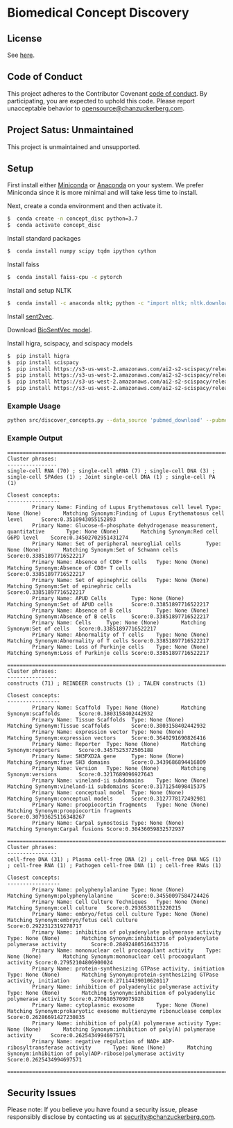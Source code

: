 # Biomedical Concept Discovery

## License

See [here](Licensing.md).

## Code of Conduct

This project adheres to the Contributor Covenant 
[code of conduct](https://github.com/chanzuckerberg/.github/blob/master/CODE_OF_CONDUCT.md). 
By participating, you are expected to uphold this code. 
Please report unacceptable behavior to [opensource@chanzuckerberg.com](mailto:opensource@chanzuckerberg.com).

## Project Satus: Unmaintained

This project is unmaintained and unsupported.

## Setup

First install either [Miniconda](https://docs.conda.io/en/latest/miniconda.html) or [Anaconda](https://docs.anaconda.com/anaconda/install/) on your system. We prefer Miniconda since it is more minimal and will take less time to install.

Next, create a conda environment and then activate it.

```bash
$  conda create -n concept_disc python=3.7
$  conda activate concept_disc
```

Install standard packages
```bash
$  conda install numpy scipy tqdm ipython cython
```

Install faiss
```bash
$  conda install faiss-cpu -c pytorch
```

Install and setup NLTK
```bash
$  conda install -c anaconda nltk; python -c "import nltk; nltk.download('punkt')"
```

Install [sent2vec](https://github.com/epfml/sent2vec).

Download [BioSentVec model](https://ftp.ncbi.nlm.nih.gov/pub/lu/Suppl/BioSentVec/BioSentVec_PubMed_MIMICIII-bigram_d700.bin).

Install higra, scispacy, and scispacy models
```bash
$  pip install higra
$  pip install scispacy
$  pip install https://s3-us-west-2.amazonaws.com/ai2-s2-scispacy/releases/v0.2.5/en_ner_craft_md-0.2.5.tar.gz
$  pip install https://s3-us-west-2.amazonaws.com/ai2-s2-scispacy/releases/v0.2.5/en_ner_jnlpba_md-0.2.5.tar.gz
$  pip install https://s3-us-west-2.amazonaws.com/ai2-s2-scispacy/releases/v0.2.5/en_ner_bc5cdr_md-0.2.5.tar.gz
$  pip install https://s3-us-west-2.amazonaws.com/ai2-s2-scispacy/releases/v0.2.5/en_ner_bionlp13cg_md-0.2.5.tar.gz
```

### Example Usage

```bash
python src/discover_concepts.py --data_source 'pubmed_download' --pubmed_special_query 'single_cell_biology' --task 'concept_discovery' --biosentvec_path './bin/BioSentVec_PubMed_MIMICIII-bigram_d700.bin' --output_dir 'single_cell_biology_discovered_concepts'
```

### Example Output

```
================================================================================
Cluster phrases:
----------------
single-cell RNA (70) ; single-cell mRNA (7) ; single-cell DNA (3) ; single-cell SPAdes (1) ; Joint single-cell DNA (1) ; single-cell PA (1)

Closest concepts:
-----------------
        Primary Name: Finding of Lupus Erythematosus cell level Type: None (None)       Matching Synonym:Finding of Lupus Erythematosus cell level      Score:0.3510943055152893
        Primary Name: Glucose-6-phosphate dehydrogenase measurement, quantitative       Type: None (None)       Matching Synonym:Red cell G6PD level    Score:0.34502702951431274
        Primary Name: Set of peripheral neuroglial cells        Type: None (None)       Matching Synonym:Set of Schwann cells   Score:0.33851897716522217
        Primary Name: Absence of CD8+ T cells   Type: None (None)       Matching Synonym:Absence of CD8+ T cells        Score:0.33851897716522217
        Primary Name: Set of epinephric cells   Type: None (None)       Matching Synonym:Set of epinephric cells        Score:0.33851897716522217
        Primary Name: APUD Cells        Type: None (None)       Matching Synonym:Set of APUD cells      Score:0.33851897716522217
        Primary Name: Absence of B cells        Type: None (None)       Matching Synonym:Absence of B cells     Score:0.33851897716522217
        Primary Name: Cells     Type: None (None)       Matching Synonym:Set of cells   Score:0.33851897716522217
        Primary Name: Abnormality of T cells    Type: None (None)       Matching Synonym:Abnormality of T cells Score:0.33851897716522217
        Primary Name: Loss of Purkinje cells    Type: None (None)       Matching Synonym:Loss of Purkinje cells Score:0.33851897716522217

================================================================================
Cluster phrases:
----------------
constructs (71) ; REINDEER constructs (1) ; TALEN constructs (1)

Closest concepts:
-----------------
        Primary Name: Scaffold  Type: None (None)       Matching Synonym:scaffolds      Score:0.3803158402442932
        Primary Name: Tissue Scaffolds  Type: None (None)       Matching Synonym:Tissue scaffolds       Score:0.3803158402442932
        Primary Name: expression vector Type: None (None)       Matching Synonym:expression vectors     Score:0.3640291690826416
        Primary Name: Reporter  Type: None (None)       Matching Synonym:reporters      Score:0.3457525372505188
        Primary Name: SH3PXD2A gene     Type: None (None)       Matching Synonym:five SH3 domains       Score:0.3439686894416809
        Primary Name: Version   Type: None (None)       Matching Synonym:versions       Score:0.3217689096927643
        Primary Name: vineland-ii subdomains    Type: None (None)       Matching Synonym:vineland-ii subdomains Score:0.3171254098415375
        Primary Name: conceptual model  Type: None (None)       Matching Synonym:conceptual models      Score:0.3127778172492981
        Primary Name: proopiocortin fragments   Type: None (None)       Matching Synonym:proopiocortin fragments        Score:0.30793625116348267
        Primary Name: Carpal synostosis Type: None (None)       Matching Synonym:Carpal fusions Score:0.30436059832572937

================================================================================
Cluster phrases:
----------------
cell-free DNA (31) ; Plasma cell-free DNA (2) ; cell-free DNA NGS (1) ; cell-free RNA (1) ; Pathogen cell-free DNA (1) ; cell-free RNAs (1)

Closest concepts:
-----------------
        Primary Name: polyphenylalanine Type: None (None)       Matching Synonym:polyphenylalanine      Score:0.34550097584724426
        Primary Name: Cell Culture Techniques   Type: None (None)       Matching Synonym:cell culture   Score:0.2936530113220215
        Primary Name: embryo/fetus cell culture Type: None (None)       Matching Synonym:embryo/fetus cell culture      Score:0.2922312319278717
        Primary Name: inhibition of polyadenylate polymerase activity   Type: None (None)       Matching Synonym:inhibition of polyadenylate polymerase activity        Score:0.28492480516433716
        Primary Name: mononuclear cell procoagulant activity    Type: None (None)       Matching Synonym:mononuclear cell procoagulant activity Score:0.27952104806900024
        Primary Name: protein-synthesizing GTPase activity, initiation  Type: None (None)       Matching Synonym:protein-synthesizing GTPase activity, initiation       Score:0.27114439010620117
        Primary Name: inhibition of polyadenylic polymerase activity    Type: None (None)       Matching Synonym:inhibition of polyadenylic polymerase activity Score:0.2706105709075928
        Primary Name: cytoplasmic exosome       Type: None (None)       Matching Synonym:prokaryotic exosome multienzyme ribonuclease complex   Score:0.26286691427230835
        Primary Name: inhibition of poly(A) polymerase activity Type: None (None)       Matching Synonym:inhibition of poly(A) polymerase activity      Score:0.2625434994697571
        Primary Name: negative regulation of NAD+ ADP-ribosyltransferase activity       Type: None (None)       Matching Synonym:inhibition of poly(ADP-ribose)polymerase activity      Score:0.2625434994697571

================================================================================
```

## Security Issues

Please note: If you believe you have found a security issue, please responsibly disclose by contacting us at 
[security@chanzuckerberg.com](mailto:security@chanzuckerberg.com).
